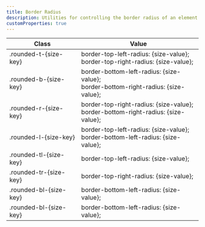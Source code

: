 ```yaml
---
title: Border Radius
description: Utilities for controlling the border radius of an element.
customProperties: true
---
```

<div>
	<table-utility prefix="rounded" property="border-radius" custom-property="rounded" class="mb-lg"></table-utility>
    <div class="max-h-288 overflow-y-auto mb-32">
		<table class="vv-table">
			<thead class="sticky z-sticky top-0 bg-surface-1">
				<tr>
					<th>
						Class
					</th>
					<th>
						Value
					</th>
				</tr>
			</thead>
			<tbody class="align-baseline">
				<tr>
					<td translate="no" class="font-mono text-accent whitespace-nowrap">
						.rounded-t-{size-key}
					</td>
					<td translate="no" class="font-mono text-info whitespace-nowrap">
						<div>border-top-left-radius: {size-value};</div>
						<div>border-top-right-radius: {size-value};</div>
					</td>
				</tr>
				<tr>
					<td translate="no" class="font-mono text-accent whitespace-nowrap">
						.rounded-b-{size-key}
					</td>
					<td translate="no" class="font-mono text-info whitespace-nowrap">
						<div>border-bottom-left-radius: {size-value};</div>
						<div>border-bottom-right-radius: {size-value};</div>
					</td>
				</tr>
				<tr>
					<td translate="no" class="font-mono text-accent whitespace-nowrap">
						.rounded-r-{size-key}
					</td>
					<td translate="no" class="font-mono text-info whitespace-nowrap">
						<div>border-top-right-radius: {size-value};</div>
						<div>border-bottom-right-radius: {size-value};</div>
					</td>
				</tr>
				<tr>
					<td translate="no" class="font-mono text-accent whitespace-nowrap">
						.rounded-l-{size-key}
					</td>
					<td translate="no" class="font-mono text-info whitespace-nowrap">
						<div>border-top-left-radius: {size-value};</div>
						<div>border-bottom-left-radius: {size-value};</div>
					</td>
				</tr>
				<tr>
					<td translate="no" class="font-mono text-accent whitespace-nowrap">
						.rounded-tl-{size-key}
					</td>
					<td translate="no" class="font-mono text-info whitespace-nowrap">
						border-top-left-radius: {size-value};
					</td>
				</tr>
				<tr>
					<td translate="no" class="font-mono text-accent whitespace-nowrap">
						.rounded-tr-{size-key}
					</td>
					<td translate="no" class="font-mono text-info whitespace-nowrap">
						border-top-right-radius: {size-value};
					</td>
				</tr>
				<tr>
					<td translate="no" class="font-mono text-accent whitespace-nowrap">
						.rounded-bl-{size-key}
					</td>
					<td translate="no" class="font-mono text-info whitespace-nowrap">
						border-bottom-left-radius: {size-value};
					</td>
				</tr>
				<tr>
					<td translate="no" class="font-mono text-accent whitespace-nowrap">
						.rounded-bl-{size-key}
					</td>
					<td translate="no" class="font-mono text-info whitespace-nowrap">
						border-bottom-left-radius: {size-value};
					</td>
				</tr>
			</tbody>
		</table>
	</div>
</div>